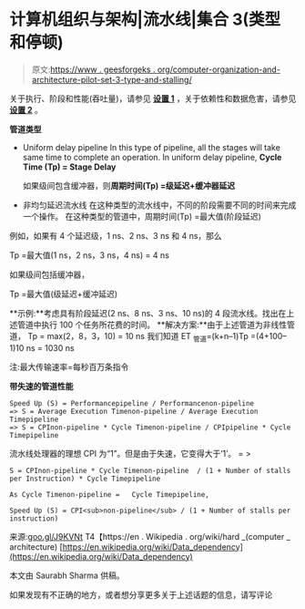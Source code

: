 # 计算机组织与架构|流水线|集合 3(类型和停顿)

> 原文:[https://www . geesforgeks . org/computer-organization-and-architecture-pilot-set-3-type-and-stalling/](https://www.geeksforgeeks.org/computer-organization-and-architecture-pipelining-set-3-types-and-stalling/)

关于执行、阶段和性能(吞吐量)，请参见 [**设置 1**](https://www.geeksforgeeks.org/computer-organization-and-architecture-pipelining-set-1-execution-stages-and-throughput/) ，关于依赖性和数据危害，请参见 [**设置 2**](https://www.geeksforgeeks.org/computer-organization-and-architecture-pipelining-set-2-dependencies-and-data-hazard/) 。

**管道类型**

*   Uniform delay pipeline
    In this type of pipeline, all the stages will take same time to complete an operation.
    In uniform delay pipeline, **Cycle Time (Tp) = Stage Delay**

    如果级间包含缓冲器，则**周期时间(Tp) =级延迟+缓冲器延迟**

*   非均匀延迟流水线
    在这种类型的流水线中，不同的阶段需要不同的时间来完成一个操作。
    在这种类型的管道中，周期时间(Tp) =最大值(阶段延迟)

例如，如果有 4 个延迟级，1 ns、2 ns、3 ns 和 4 ns，那么

Tp =最大值(1 ns，2 ns，3 ns，4 ns) = 4 ns

如果级间包括缓冲器，

Tp =最大值(级延迟+缓冲延迟)

**示例:**考虑具有阶段延迟(2 ns、8 ns、3 ns、10 ns)的 4 段流水线。找出在上述管道中执行 100 个任务所花费的时间。
**解决方案:**由于上述管道为非线性管道，
Tp = max(2，8，3，10) = 10 ns
我们知道 ET <sub>管道</sub>=(k+n–1)Tp =(4+100–1)10 ns = 1030 ns

注:最大传输速率=每秒百万条指令

**带失速的管道性能**

```
Speed Up (S) = Performancepipeline / Performancenon-pipeline
=> S = Average Execution Timenon-pipeline / Average Execution Timepipeline
=> S = CPInon-pipeline * Cycle Timenon-pipeline / CPIpipeline * Cycle Timepipeline
```

流水线处理器的理想 CPI 为“1”。但是由于失速，它变得大于‘1’。
= >

```
S = CPInon-pipeline * Cycle Timenon-pipeline  / (1 + Number of stalls per Instruction) * Cycle Timepipeline

As Cycle Timenon-pipeline =   Cycle Timepipeline,

Speed Up (S) = CPI<sub>non-pipeline</sub> / (1 + Number of stalls per instruction) 
```

来源:[goo.gl/J9KVNt](http://goo.gl/J9KVNt)
T4【https://en . Wikipedia . org/wiki/hard _(computer _ architecture)
[https://en.wikipedia.org/wiki/Data_dependency](https://en.wikipedia.org/wiki/Data_dependency)

本文由 Saurabh Sharma 供稿。

如果发现有不正确的地方，或者想分享更多关于上述话题的信息，请写评论